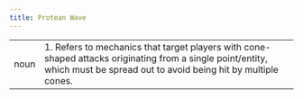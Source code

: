 ```yaml
---
title: Protean Wave
---
```

| | |
| --- | --- |
| noun | 1.  	Refers to mechanics that target players with cone-shaped attacks originating from a single point/entity, which must be spread out to avoid being hit by multiple cones.	|
